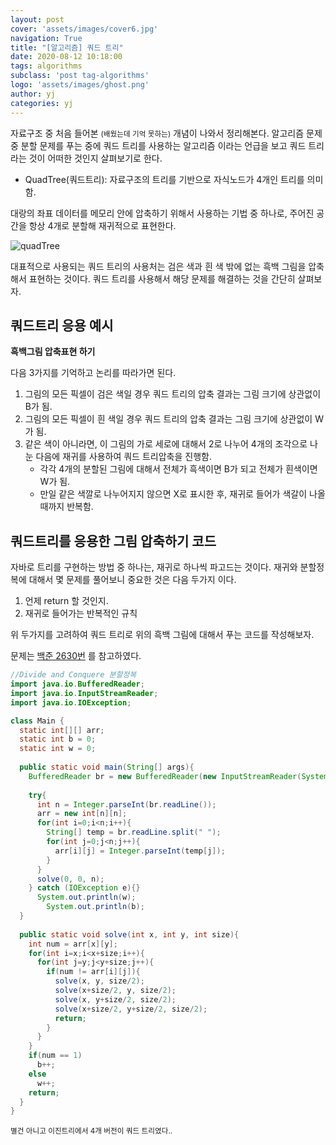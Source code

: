 ```yaml
---
layout: post
cover: 'assets/images/cover6.jpg'
navigation: True
title: "[알고리즘] 쿼드 트리"
date: 2020-08-12 10:18:00
tags: algorithms
subclass: 'post tag-algorithms'
logo: 'assets/images/ghost.png'
author: yj
categories: yj
---
```

자료구조 중 처음 들어본 <small>(배웠는데 기억 못하는)</small> 개념이 나와서 정리해본다. 알고리즘 문제 중 분할 문제를 푸는 중에 쿼드 트리를 사용하는 알고리즘 이라는 언급을 보고 쿼드 트리라는 것이 어떠한 것인지 살펴보기로 한다. 

* QuadTree(쿼드트리): 자료구조의 트리를 기반으로 자식노드가 4개인 트리를 의미함. 

대랑의 좌표 데이터를 메모리 안에 압축하기 위해서 사용하는 기법 중 하나로, 주어진 공간을 항상 4개로 분할해 재귀적으로 표현한다. 

![quadTree](https://user-images.githubusercontent.com/63405904/110094205-ea2d9680-7dde-11eb-95ce-eb1b0156b256.png)

대표적으로 사용되는 쿼드 트리의  사용처는 검은 색과 흰 색 밖에 없는 흑백 그림을 압축해서 표현하는 것이다. 쿼드 트리를 사용해서 해당 문제를 해결하는 것을 간단히 살펴보자. 



## 쿼드트리 응용 예시

**흑백그림 압축표현 하기** 

다음 3가지를 기억하고 논리를 따라가면 된다. 

1. 그림의 모든 픽셀이 검은 색일 경우 쿼드 트리의 압축 결과는 그림 크기에 상관없이 B가 됨.
2. 그림의 모든 픽셀이 흰 색일 경우 쿼드 트리의 압축 결과는 그림 크기에 상관없이 W가 됨. 
3. 같은 색이 아니라면, 이 그림의 가로 세로에 대해서 2로 나누어 4개의 조각으로 나눈 다음에 재귀를 사용하여 쿼드 트리압축을 진행함. 
   * 각각 4개의 분할된 그림에 대해서 전체가 흑색이면 B가 되고 전체가 흰색이면 W가 됨.
   * 만일 같은 색깔로 나누어지지 않으면 X로 표시한 후, 재귀로 들어가 색갈이 나올 때까지 반복함. 



## 쿼드트리를 응용한 그림 압축하기 코드

자바로 트리를 구현하는 방법 중 하나는, 재귀로 하나씩 파고드는 것이다. 재귀와 분할정복에 대해서 몇 문제를 풀어보니 중요한 것은 다음 두가지 이다.

1. 언제 return 할 것인지.
2. 재귀로 들어가는 반복적인 규칙

위 두가지를 고려하여 쿼드 트리로 위의 흑백 그림에 대해서 푸는 코드를 작성해보자. 

문제는 [백준 2630번](https://www.acmicpc.net/problem/2630) 를 참고하였다.



```java
//Divide and Conquere 분할정복
import java.io.BufferedReader;
import java.io.InputStreamReader;
import java.io.IOException;

class Main {
  static int[][] arr;
  static int b = 0;
  static int w = 0;
  
  public static void main(String[] args){
    BufferedReader br = new BufferedReader(new InputStreamReader(System.in));
    
    try{
      int n = Integer.parseInt(br.readLine());
      arr = new int[n][n];
      for(int i=0;i<n;i++){
        String[] temp = br.readLine.split(" ");
        for(int j=0;j<n;j++){
          arr[i][j] = Integer.parseInt(temp[j]);
        }
      }
      solve(0, 0, n);
    } catch (IOException e){}
      System.out.println(w);
  		System.out.println(b);
  }
  
  public static void solve(int x, int y, int size){
    int num = arr[x][y];
    for(int i=x;i<x+size;i++){
      for(int j=y;j<y+size;j++){
        if(num != arr[i][j]){
          solve(x, y, size/2);
          solve(x+size/2, y, size/2);
          solve(x, y+size/2, size/2);
          solve(x+size/2, y+size/2, size/2);
          return;
        }
      }
    }
    if(num == 1)
      b++;
    else 
      w++;
    return;
  }
}
```







<small>별건 아니고 이진트리에서 4개 버전이 쿼드 트리였다..</small>

